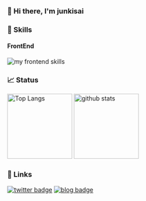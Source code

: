 ### 🐶 Hi there, I'm junkisai

### 🌱 Skills

#### FrontEnd

<img alt="my frontend skills" src="https://skillicons.dev/icons?i=html,css,js,ts,react,next" />

### 📈 Status

<p align="left"> 
  <img alt="Top Langs" height="150px" src="https://github-readme-stats.vercel.app/api/top-langs/?username=junkisai&layout=compact&show_icons=true" />
  <img alt="github stats" height="150px" src="https://github-readme-stats.vercel.app/api?username=junkisai" />
</p>

### 🔗 Links

[![twitter badge](https://img.shields.io/badge/twitter-junkisai-1da1f2?style=flat-square&logo=twitter)](https://twitter.com/junkisai) 
[![blog badge](https://img.shields.io/badge/homepage-junkisaito.com-1f425f?style=flat-square)](https://junkisaito.com)
